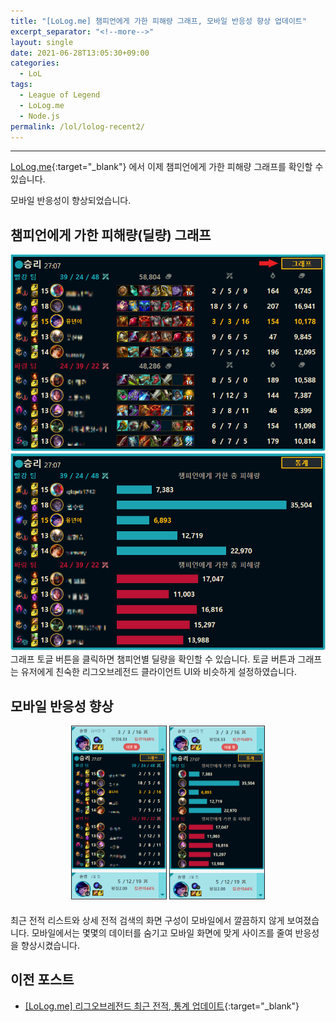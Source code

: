 ```yaml
---
title: "[LoLog.me] 챔피언에게 가한 피해량 그래프, 모바일 반응성 향상 업데이트"
excerpt_separator: "<!--more-->"
layout: single
date: 2021-06-28T13:05:30+09:00
categories:
  - LoL
tags:
  - League of Legend
  - LoLog.me
  - Node.js
permalink: /lol/lolog-recent2/
---
```

---
[LoLog.me](https://lolog.me/){:target="_blank"} 에서 이제 챔피언에게 가한 피해량 그래프를 확인할 수 있습니다.

모바일 반응성이 향상되었습니다.
<!--more-->

## 챔피언에게 가한 피해량(딜량) 그래프

![graph button](/assets/post-images/lolog-recent2/graphbutton.png)
![damage graph](/assets/post-images/lolog-recent2/graph.png)
그래프 토글 버튼을 클릭하면 챔피언별 딜량을 확인할 수 있습니다. 토글 버튼과 그래프는 유저에게 친숙한 리그오브레전드 클라이언트 UI와 비슷하게 설정하였습니다.

## 모바일 반응성 향상

<center>
<img src="/assets/post-images/lolog-recent2/mobile1.png" alt="mobile1" style="width:30%; border: 1px solid #24292e; margin-bottom: 20px;"/>
<img src="/assets/post-images/lolog-recent2/mobile2.png" alt="mobile2" style="width:30%; border: 1px solid #24292e;margin-bottom: 20px;"/>
</center>
최근 전적 리스트와 상세 전적 검색의 화면 구성이 모바일에서 깔끔하지 않게 보여졌습니다. 모바일에서는 몇몇의 데이터를 숨기고 모바일 화면에 맞게 사이즈를 줄여 반응성을 향상시켰습니다.

## 이전 포스트
* [[LoLog.me] 리그오브레전드 최근 전적, 통계 업데이트](/lol/lolog-recent/){:target="_blank"}